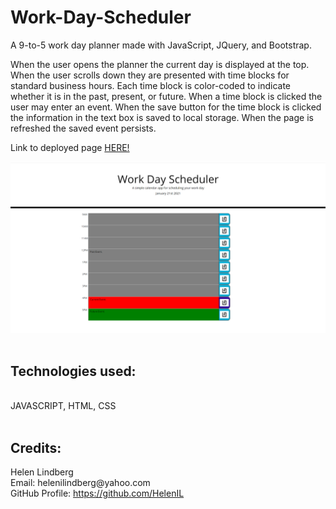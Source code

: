 # Work-Day-Scheduler

A 9-to-5 work day planner made with JavaScript, JQuery, and Bootstrap.

When the user opens the planner the current day is displayed at the top. When the user scrolls down they are presented with time blocks for standard business hours. Each time block is color-coded to indicate whether it is in the past, present, or future. When a time block is clicked the user may enter an event. When the save button for the time block is clicked the information in the text box is saved to local storage. When the page is refreshed the saved event persists. 

Link to deployed page <a href="https://helenil.github.io/Work-Day-Scheduler/">HERE!</a>

<img src="./Assets/WorkDaySched.png" alt="9-to-5 color-coded day planner"><br><br>

<h2>Technologies used:</h2><br>
JAVASCRIPT, HTML, CSS<br><br>
<h2>Credits:</h2>
Helen Lindberg<br>
Email: helenilindberg@yahoo.com<br>
GitHub Profile: <a href="https://github.com/HelenIL">https://github.com/HelenIL</a><br><br>